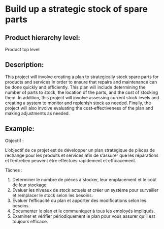 # Build up a strategic stock of spare parts

## Product hierarchy level:
Product top level

## Description:
This project will involve creating a plan to strategically stock spare parts for products and services in order to ensure that repairs and maintenance can be done quickly and efficiently. This plan will include determining the number of parts to stock, the location of the parts, and the cost of stocking them. In addition, this project will involve assessing current stock levels and creating a system to monitor and replenish stock as needed. Finally, the project will also involve evaluating the cost-effectiveness of the plan and making adjustments as needed.

## Example:
Objectif :

L’objectif de ce projet est de développer un plan stratégique de pièces de rechange pour les produits et services afin de s’assurer que les réparations et l’entretien peuvent être effectués rapidement et efficacement.

Tâches :

1. Déterminer le nombre de pièces à stocker, leur emplacement et le coût de leur stockage.
2. Évaluer les niveaux de stock actuels et créer un système pour surveiller et remplacer le stock selon les besoins.
3. Évaluer l’efficacité du plan et apporter des modifications selon les besoins.
4. Documenter le plan et le communiquer à tous les employés impliqués.
5. Examiner et vérifier périodiquement le plan pour vous assurer qu’il est toujours efficace.
